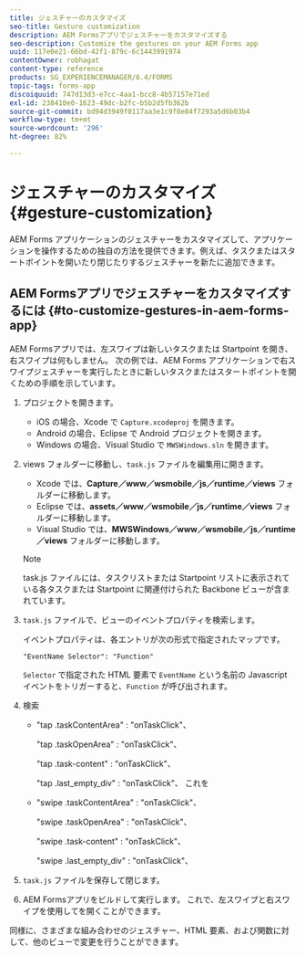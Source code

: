 ```yaml
---
title: ジェスチャーのカスタマイズ
seo-title: Gesture customization
description: AEM Formsアプリでジェスチャーをカスタマイズする
seo-description: Customize the gestures on your AEM Forms app
uuid: 117e0e21-66bd-42f1-879c-6c1443991974
contentOwner: robhagat
content-type: reference
products: SG_EXPERIENCEMANAGER/6.4/FORMS
topic-tags: forms-app
discoiquuid: 747d13d3-e7cc-4aa1-bcc8-4b57157e71ed
exl-id: 238410e0-1623-49dc-b2fc-b5b2d5fb362b
source-git-commit: bd94d3949f0117aa3e1c9f0e84f7293a5d6b03b4
workflow-type: tm+mt
source-wordcount: '296'
ht-degree: 82%

---
```


# ジェスチャーのカスタマイズ {#gesture-customization}

AEM Forms アプリケーションのジェスチャーをカスタマイズして、アプリケーションを操作するための独自の方法を提供できます。例えば、タスクまたはスタートポイントを開いたり閉じたりするジェスチャーを新たに追加できます。

## AEM Formsアプリでジェスチャーをカスタマイズするには {#to-customize-gestures-in-aem-forms-app}

AEM Formsアプリでは、左スワイプは新しいタスクまたは Startpoint を開き、右スワイプは何もしません。 次の例では、AEM Forms アプリケーションで右スワイプジェスチャーを実行したときに新しいタスクまたはスタートポイントを開くための手順を示しています。

1. プロジェクトを開きます。

   * iOS の場合、Xcode で `Capture.xcodeproj` を開きます。
   * Android の場合、Eclipse で Android プロジェクトを開きます。
   * Windows の場合、Visual Studio で `MWSWindows.sln` を開きます。

1. views フォルダーに移動し、`task.js` ファイルを編集用に開きます。

   * Xcode では、**Capture／www／wsmobile／js／runtime／views** フォルダーに移動します。
   * Eclipse では、**assets／www／wsmobile／js／runtime／views** フォルダーに移動します。
   * Visual Studio では、**MWSWindows／www／wsmobile／js／runtime／views** フォルダーに移動します。

   >[!NOTE]
   >
   >task.js ファイルには、タスクリストまたは Startpoint リストに表示されている各タスクまたは Startpoint に関連付けられた Backbone ビューが含まれています。

1. `task.js` ファイルで、ビューのイベントプロパティを検索します。

   イベントプロパティは、各エントリが次の形式で指定されたマップです。

   `"EventName Selector": "Function"`

   `Selector` で指定された HTML 要素で `EventName` という名前の Javascript イベントをトリガーすると、`Function` が呼び出されます。

1. 検索

   * &quot;tap .taskContentArea&quot; : &quot;onTaskClick&quot;、

      &quot;tap .taskOpenArea&quot; : &quot;onTaskClick&quot;、

      &quot;tap .task-content&quot; : &quot;onTaskClick&quot;、

      &quot;tap .last_empty_div&quot; : &quot;onTaskClick&quot;、
   これを

   * &quot;swipe .taskContentArea&quot; : &quot;onTaskClick&quot;、

      &quot;swipe .taskOpenArea&quot; : &quot;onTaskClick&quot;、

      &quot;swipe .task-content&quot; : &quot;onTaskClick&quot;、

      &quot;swipe .last_empty_div&quot; : &quot;onTaskClick&quot;、


1. `task.js` ファイルを保存して閉じます。
1. AEM Formsアプリをビルドして実行します。 これで、左スワイプと右スワイプを使用してを開くことができます。

同様に、さまざまな組み合わせのジェスチャー、HTML 要素、および関数に対して、他のビューで変更を行うことができます。
